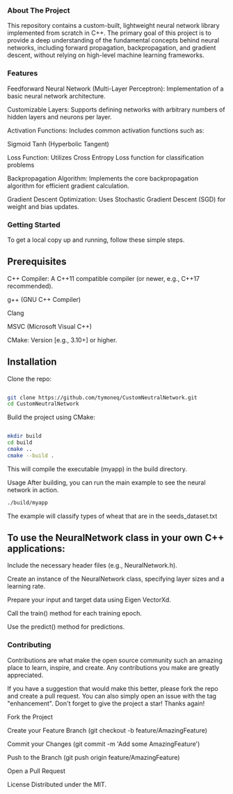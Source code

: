 ### About The Project
This repository contains a custom-built, lightweight neural network library implemented from scratch in C++. The primary goal of this project is to provide a deep understanding of the fundamental concepts behind neural networks, including forward propagation, backpropagation, and gradient descent, without relying on high-level machine learning frameworks.

### Features
Feedforward Neural Network (Multi-Layer Perceptron): Implementation of a basic neural network architecture.

Customizable Layers: Supports defining networks with arbitrary numbers of hidden layers and neurons per layer.

Activation Functions: Includes common activation functions such as:

Sigmoid
Tanh (Hyperbolic Tangent)

Loss Function: Utilizes Cross Entropy Loss function for classification problems

Backpropagation Algorithm: Implements the core backpropagation algorithm for efficient gradient calculation.

Gradient Descent Optimization: Uses Stochastic Gradient Descent (SGD) for weight and bias updates.


### Getting Started
To get a local copy up and running, follow these simple steps.

## Prerequisites
C++ Compiler: A C++11 compatible compiler (or newer, e.g., C++17 recommended).

g++ (GNU C++ Compiler)

Clang

MSVC (Microsoft Visual C++)

CMake: Version [e.g., 3.10+] or higher.

## Installation
Clone the repo:

```Bash

git clone https://github.com/tymoneq/CustomNeutralNetwork.git
cd CustomNeutralNetwork
```
Build the project using CMake:

```Bash

mkdir build
cd build
cmake ..
cmake --build .
```
This will compile the executable (myapp) in the build directory.

Usage
After building, you can run the main example to see the neural network in action.

```Bash
./build/myapp
```
The example will classify types of wheat that are in the seeds_dataset.txt



## To use the NeuralNetwork class in your own C++ applications:

Include the necessary header files (e.g., NeuralNetwork.h).

Create an instance of the NeuralNetwork class, specifying layer sizes and a learning rate.

Prepare your input and target data using Eigen VectorXd.

Call the train() method for each training epoch.

Use the predict() method for predictions.

### Contributing
Contributions are what make the open source community such an amazing place to learn, inspire, and create. Any contributions you make are greatly appreciated.

If you have a suggestion that would make this better, please fork the repo and create a pull request. You can also simply open an issue with the tag "enhancement".
Don't forget to give the project a star! Thanks again!

Fork the Project

Create your Feature Branch (git checkout -b feature/AmazingFeature)

Commit your Changes (git commit -m 'Add some AmazingFeature')

Push to the Branch (git push origin feature/AmazingFeature)

Open a Pull Request

License
Distributed under the MIT.
